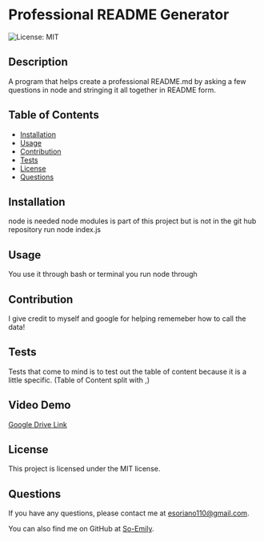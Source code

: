 # Professional README Generator
![License: MIT](https://img.shields.io/badge/License-MIT-yellow.svg)

## Description
A program that helps create a professional README.md by asking a few questions in node and stringing it all together in README form.

## Table of Contents
- [Installation](#installation)
- [Usage](#usage)
- [Contribution](#contribution)
- [Tests](#tests)
- [License](#license)
- [Questions](#questions)

## Installation
node is needed
node modules is part of this project but is not in the git hub repository
run node index.js


## Usage
You use it through bash or terminal you run node through

## Contribution
I give credit to myself and google for helping rememeber how to call the data!

## Tests
Tests that come to mind is to test out the table of content because it is a little specific.
(Table of Content split with ,)

## Video Demo
[Google Drive Link](https://drive.google.com/file/d/1dtiJ24qMw71x1gth0WexpDketniv1J9N/view?usp=sharing)

## License
This project is licensed under the MIT license.

## Questions
If you have any questions, please contact me at [esoriano110@gmail.com](mailto:esoriano110@gmail.com). 

You can also find me on GitHub at [So-Emily](https://github.com/So-Emily).
